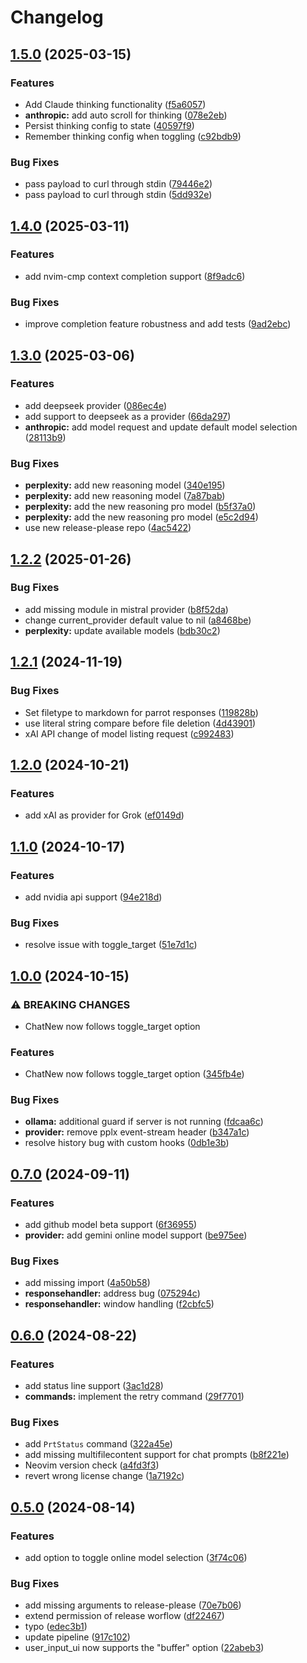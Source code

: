 # Changelog

## [1.5.0](https://github.com/frankroeder/parrot.nvim/compare/v1.4.0...v1.5.0) (2025-03-15)


### Features

* Add Claude thinking functionality ([f5a6057](https://github.com/frankroeder/parrot.nvim/commit/f5a6057a1a883fa979aacc6c04ecb8ea4dd2b128))
* **anthropic:** add auto scroll for thinking ([078e2eb](https://github.com/frankroeder/parrot.nvim/commit/078e2ebe5df88e6ffb2db6a9b592b4c4a4c72d96))
* Persist thinking config to state ([40597f9](https://github.com/frankroeder/parrot.nvim/commit/40597f9a605b35c984890677646fde29c4b83cec))
* Remember thinking config when toggling ([c92bdb9](https://github.com/frankroeder/parrot.nvim/commit/c92bdb93d3936f9b72fd80cbd3f94dededfebdfe))


### Bug Fixes

* pass payload to curl through stdin ([79446e2](https://github.com/frankroeder/parrot.nvim/commit/79446e2416fb81bf5cc478417c552ea17814d576))
* pass payload to curl through stdin ([5dd932e](https://github.com/frankroeder/parrot.nvim/commit/5dd932eb1146cf400880abb9bba437fe3dd2a1b7))

## [1.4.0](https://github.com/frankroeder/parrot.nvim/compare/v1.3.0...v1.4.0) (2025-03-11)


### Features

* add nvim-cmp context completion support ([8f9adc6](https://github.com/frankroeder/parrot.nvim/commit/8f9adc6096099da4a6290648457363a4e8bb13a6))


### Bug Fixes

* improve completion feature robustness and add tests ([9ad2ebc](https://github.com/frankroeder/parrot.nvim/commit/9ad2ebc9d93806b7195c27c01e480b01f8410ff6))

## [1.3.0](https://github.com/frankroeder/parrot.nvim/compare/v1.2.2...v1.3.0) (2025-03-06)


### Features

* add deepseek provider ([086ec4e](https://github.com/frankroeder/parrot.nvim/commit/086ec4e1f7bdf569f8e5f20104038ee80f9d5e75))
* add support to deepseek as a provider ([66da297](https://github.com/frankroeder/parrot.nvim/commit/66da297d328a90bbecfcb7c6302cce5246d60502))
* **anthropic:** add model request and update default model selection ([28113b9](https://github.com/frankroeder/parrot.nvim/commit/28113b9c7d23cebe54cfc9adac36aa613096e718))


### Bug Fixes

* **perplexity:** add new reasoning model ([340e195](https://github.com/frankroeder/parrot.nvim/commit/340e195fad6ae32576a2947d2af152b89bfc5344))
* **perplexity:** add new reasoning model ([7a87bab](https://github.com/frankroeder/parrot.nvim/commit/7a87bab9d9d37d00ff244bcd56cd1a9739692e30))
* **perplexity:** add the new reasoning pro model ([b5f37a0](https://github.com/frankroeder/parrot.nvim/commit/b5f37a07c76dba8ac1c8a34981af297067e69f64))
* **perplexity:** add the new reasoning pro model ([e5c2d94](https://github.com/frankroeder/parrot.nvim/commit/e5c2d9403fcdc6e9cb587eca099f442f109c9399))
* use new release-please repo ([4ac5422](https://github.com/frankroeder/parrot.nvim/commit/4ac542290c7b328e4a7916e7f6773d1a60c68957))

## [1.2.2](https://github.com/frankroeder/parrot.nvim/compare/v1.2.1...v1.2.2) (2025-01-26)


### Bug Fixes

* add missing module in mistral provider ([b8f52da](https://github.com/frankroeder/parrot.nvim/commit/b8f52dab988a2c21d18aff3ba7806ddc36c2fe8d))
* change current_provider default value to nil ([a8468be](https://github.com/frankroeder/parrot.nvim/commit/a8468be7311ac04b86bf08a05ea480f444b7c1ea))
* **perplexity:** update available models ([bdb30c2](https://github.com/frankroeder/parrot.nvim/commit/bdb30c2007f523e97911185ec97a55486adbecab))

## [1.2.1](https://github.com/frankroeder/parrot.nvim/compare/v1.2.0...v1.2.1) (2024-11-19)


### Bug Fixes

* Set filetype to markdown for parrot responses ([119828b](https://github.com/frankroeder/parrot.nvim/commit/119828b016c07c547a093fb31bf60272d518e033))
* use literal string compare before file deletion ([4d43901](https://github.com/frankroeder/parrot.nvim/commit/4d439010e6abf7bcb3e70761a3ccadaed19135ad))
* xAI API change of model listing request ([c992483](https://github.com/frankroeder/parrot.nvim/commit/c992483dd0cf9d7481b55714d52365d1f7a66f91))

## [1.2.0](https://github.com/frankroeder/parrot.nvim/compare/v1.1.0...v1.2.0) (2024-10-21)


### Features

* add xAI as provider for Grok ([ef0149d](https://github.com/frankroeder/parrot.nvim/commit/ef0149d4b335d83d79deacae2f4bbf10e78314f5))

## [1.1.0](https://github.com/frankroeder/parrot.nvim/compare/v1.0.0...v1.1.0) (2024-10-17)


### Features

* add nvidia api support ([94e218d](https://github.com/frankroeder/parrot.nvim/commit/94e218dee56344d065c9d0cf37d89225d03ae5f5))


### Bug Fixes

* resolve issue with toggle_target ([51e7d1c](https://github.com/frankroeder/parrot.nvim/commit/51e7d1c2820fb4333bdcfc9751abfa74e9d90329))

## [1.0.0](https://github.com/frankroeder/parrot.nvim/compare/v0.7.0...v1.0.0) (2024-10-15)


### ⚠ BREAKING CHANGES

* ChatNew now follows toggle_target option

### Features

* ChatNew now follows toggle_target option ([345fb4e](https://github.com/frankroeder/parrot.nvim/commit/345fb4e3bed17c1822c1cd40ccec158be13d3f7e))


### Bug Fixes

* **ollama:** additional guard if server is not running ([fdcaa6c](https://github.com/frankroeder/parrot.nvim/commit/fdcaa6ccc368b69f0b0cdd8d5998e53ac2812aeb))
* **provider:** remove pplx event-stream header ([b347a1c](https://github.com/frankroeder/parrot.nvim/commit/b347a1ce80336a519634df3668c8b940acf83653))
* resolve history bug with custom hooks ([0db1e3b](https://github.com/frankroeder/parrot.nvim/commit/0db1e3beff0c434fec13c809bd105a4485946ece))

## [0.7.0](https://github.com/frankroeder/parrot.nvim/compare/v0.6.0...v0.7.0) (2024-09-11)


### Features

* add github model beta support ([6f36955](https://github.com/frankroeder/parrot.nvim/commit/6f36955a2174af95c3cf98165e907cdf60f289bb))
* **provider:** add gemini online model support ([be975ee](https://github.com/frankroeder/parrot.nvim/commit/be975ee542c8c24ebb90f154e25e2c89633b5d2d))


### Bug Fixes

* add missing import ([4a50b58](https://github.com/frankroeder/parrot.nvim/commit/4a50b58ce0036009ffc7419df2c2619e8a09496e))
* **responsehandler:** address bug ([075294c](https://github.com/frankroeder/parrot.nvim/commit/075294c1a9da6e35727007c4105590b8768d3681))
* **responsehandler:** window handling ([f2cbfc5](https://github.com/frankroeder/parrot.nvim/commit/f2cbfc592e1a5c470a840abdba5abc4940911f55))

## [0.6.0](https://github.com/frankroeder/parrot.nvim/compare/v0.5.0...v0.6.0) (2024-08-22)


### Features

* add status line support ([3ac1d28](https://github.com/frankroeder/parrot.nvim/commit/3ac1d2885428a573b4851bbc07735465a2019351))
* **commands:** implement the retry command ([29f7701](https://github.com/frankroeder/parrot.nvim/commit/29f7701585e02abc363df0691c37f6699494bd03))


### Bug Fixes

* add `PrtStatus` command ([322a45e](https://github.com/frankroeder/parrot.nvim/commit/322a45ead223c4698f52ba5d03e745fe330a7ab5))
* add missing multifilecontent support for chat prompts ([b8f221e](https://github.com/frankroeder/parrot.nvim/commit/b8f221efdde7c0294917ecb96829e1e1fe6986b2))
* Neovim version check ([a4fd3f3](https://github.com/frankroeder/parrot.nvim/commit/a4fd3f3a55a258c689cd97f0b85a0f267bc239e3))
* revert wrong license change ([1a7192c](https://github.com/frankroeder/parrot.nvim/commit/1a7192c3842f55578f787ff08766d7d4e713f701))

## [0.5.0](https://github.com/frankroeder/parrot.nvim/compare/v0.4.2...v0.5.0) (2024-08-14)


### Features

* add option to toggle online model selection ([3f74c06](https://github.com/frankroeder/parrot.nvim/commit/3f74c06743ccbe200067892022fd84b908f3bce5))


### Bug Fixes

* add missing arguments to release-please ([70e7b06](https://github.com/frankroeder/parrot.nvim/commit/70e7b06cd9dc0fcf5cb6214402a5dd1bacf26661))
* extend permission of release worflow ([df22467](https://github.com/frankroeder/parrot.nvim/commit/df224670e5ee3e3a5c38e5de189112588455db11))
* typo ([edec3b1](https://github.com/frankroeder/parrot.nvim/commit/edec3b1740eac16fa3853fe2fb0d22c9f8095870))
* update pipeline ([917c102](https://github.com/frankroeder/parrot.nvim/commit/917c10276d5ce6ef1e93907e64b78003fb176eee))
* user_input_ui now supports the "buffer" option ([22abeb3](https://github.com/frankroeder/parrot.nvim/commit/22abeb3378b6c978a8fd7629a755e1af44d3f40c))
